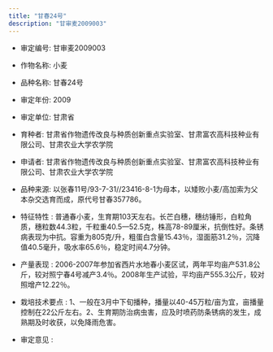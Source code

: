 ```yaml
---
title: "甘春24号"
description: "甘审麦2009003"
---
```

* 审定编号:  甘审麦2009003

*  作物名称:  小麦

*  品种名称:  甘春24号

*  审定年份:  2009

*  审定单位:  甘肃省

* 育种者:  甘肃省作物遗传改良与种质创新重点实验室、甘肃富农高科技种业有限公司、甘肃农业大学农学院

*  申请者:  甘肃省作物遗传改良与种质创新重点实验室、甘肃富农高科技种业有限公司、甘肃农业大学农学院

*  品种来源:  以张春11号/93-7-31//23416-8-1为母本，以矮败小麦/高加索为父本杂交选育而成，原代号甘春357786。

*  特征特性 : 
普通春小麦，生育期103天左右。长芒白穗，穗纺锤形，白粒角质，穗粒数44.3粒，千粒重40.5—52.5克，株高78-89厘米，抗倒性好。条锈病表现为中抗。容重为805克/升，粗蛋白含量15.43％，湿面筋31.2％，沉降值40.5毫升，吸水率65.6％，稳定时间4.7分钟。
 
*  产量表现 : 
2006-2007年参加省西片水地春小麦区试，两年平均亩产531.8公斤，较对照宁春4号减产3.4％。2008年生产试验，平均亩产555.3公斤，较对照增产12.22％。

*  栽培技术要点 : 
1、一般在3月中下旬播种，播量以40-45万粒/亩为宜，亩播量控制在22公斤左右。2、生育期防治病虫害，应及时喷药防条锈病的发生，成熟期及时收获，以免降雨危害。

*  审定意见 : 

